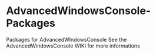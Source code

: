 # AdvancedWindowsConsole-Packages
Packages for AdvancedWIndowsConsole
See the AdvancedWindowsConsole WIKI for more informations
